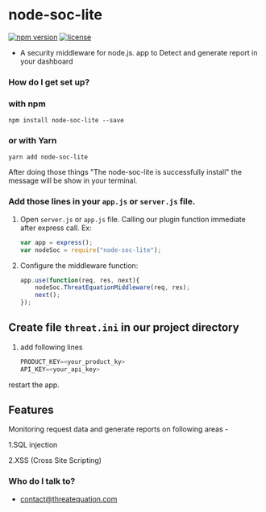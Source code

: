 # node-soc-lite #

[![npm version](https://img.shields.io/npm/v/node-soc-lite.svg?style=flat-square)](https://www.npmjs.org/package/node-soc-lite)
[![license](https://badgen.net/badge/license/ISC/blue)](https://www.npmjs.org/package/node-soc-lite)

* A security middleware for node.js. app to Detect and generate report in your dashboard

### How do I get set up? ###

### with npm ###

`npm install node-soc-lite --save`

### or with Yarn ###

`yarn add node-soc-lite`

After doing those things "The node-soc-lite is successfully install" the message will be show in your terminal.

### Add those lines in your `app.js` or `server.js` file. ###

1. Open `server.js` or `app.js` file. Calling our plugin function immediate after express call. Ex:

    
    ```javascript
    var app = express();
    var nodeSoc = require("node-soc-lite");
    ```
 
2. Configure the middleware function:

    ```javascript
    app.use(function(req, res, next){
        nodeSoc.ThreatEquationMiddleware(req, res);
        next();
    });
    ```


## Create file `threat.ini` in our project directory ##

1. add following lines

    ```javascript
    PRODUCT_KEY=<your_product_ky>
    API_KEY=<your_api_key>
    ```
   
restart the app.

## Features ##

Monitoring request data and generate reports on following areas -

1.SQL injection

2.XSS (Cross Site Scripting)


### Who do I talk to? ###

* contact@threatequation.com
